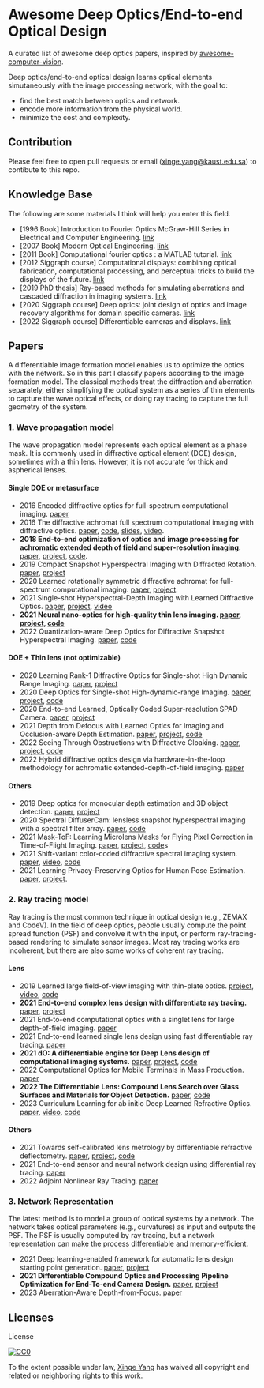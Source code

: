 # Awesome Deep Optics/End-to-end Optical Design

A curated list of awesome deep optics papers, inspired by [awesome-computer-vision](https://github.com/jbhuang0604/awesome-computer-vision).

Deep optics/end-to-end optical design learns optical elements simutaneously with the image processing network, with the goal to:

- find the best match between optics and network.
- encode more information from the physical world.
- minimize the cost and complexity.

## Contribution

Please feel free to open pull requests or email (xinge.yang@kaust.edu.sa) to contibute to this repo.

## Knowledge Base

The following are some materials I think will help you enter this field.

- [1996 Book] Introduction to Fourier Optics McGraw-Hill Series in Electrical and Computer Engineering. [link](https://books.google.com.sa/books/about/Introduction_to_Fourier_Optics.html?id=jMcsmwEACAAJ&redir_esc=y)
- [2007 Book] Modern Optical Engineering. [link](https://www.amazon.com/Modern-Optical-Engineering-4th-Ed/dp/0071476873)
- [2011 Book] Computational fourier optics : a MATLAB tutorial. [link](https://www.amazon.com/Computational-Fourier-Optics-MATLAB-Tutorial/dp/0819482048)
- [2012 Siggraph course] Computational displays: combining optical fabrication, computational processing, and perceptual tricks to build the displays of the future. [link](https://dl.acm.org/doi/abs/10.1145/2343483.2343487)
- [2019 PhD thesis] Ray-based methods for simulating aberrations and cascaded diffraction in imaging systems. [link](https://repository.tudelft.nl/islandora/object/uuid:1cc83547-4292-4420-b23f-036306eded0d?collection=research)
- [2020 Siggraph course] Deep optics: joint design of optics and image recovery algorithms for domain specific cameras. [link](https://dl.acm.org/doi/abs/10.1145/3388769.3407486)
- [2022 Siggraph course] Differentiable cameras and displays. [link](https://sites.google.com/princeton.edu/neural-optics/)

## Papers

A differentiable image formation model enables us to optimize the optics with the network. So in this part I classify papers according to the image formation model. The classical methods treat the diffraction and aberration separately, either simplifying the optical system as a series of thin elements to capture the wave optical effects, or doing ray tracing to capture the full geometry of the system.

### 1. Wave propagation model

The wave propagation model represents each optical element as a phase mask. It is commonly used in diffractive optical element (DOE) design, sometimes with a thin lens. However, it is not accurate for thick and aspherical lenses.

#### Single DOE or metasurface

- 2016 Encoded diffractive optics for full-spectrum computational imaging. [paper](https://www.nature.com/articles/srep33543.pdf)
- 2016 The diffractive achromat full spectrum computational imaging with diffractive optics. [paper](https://dl.acm.org/doi/pdf/10.1145/2897824.2925941), [code](https://github.com/vsitzmann/deepoptics), [slides](https://www.slideshare.net/StanfordComputationalImaging/endtoend-optimization-of-cameras-and-image-processing-siggraph-2018), [video](https://dl.acm.org/doi/10.1145/2897824.2925941).
- **2018 End-to-end optimization of optics and image processing for achromatic extended depth of field and super-resolution imaging.** [paper](https://dl.acm.org/doi/pdf/10.1145/3197517.3201333), [project](https://www.computationalimaging.org/publications/end-to-end-optimization-of-optics-and-image-processing-for-achromatic-extended-depth-of-field-and-super-resolution-imaging/), [code](https://github.com/vsitzmann/deepoptics).
- 2019 Compact Snapshot Hyperspectral Imaging with Diffracted Rotation. [paper](https://vccimaging.org/Publications/Jeon2019Hyperspectral/Jeon2019Hyperspectral.pdf), [project](https://vccimaging.org/Publications/Jeon2019Hyperspectral/)
- 2020 Learned rotationally symmetric diffractive achromat for full-spectrum computational imaging. [paper](https://opg.optica.org/optica/fulltext.cfm?uri=optica-7-10-1298&id=440114), [project](https://www.computationalimaging.org/publications/learned-rotationally-symmetric-diffractive-achromat/).
- 2021 Single-shot Hyperspectral-Depth Imaging with Learned Diffractive Optics. [paper](https://openaccess.thecvf.com/content/ICCV2021/papers/Baek_Single-Shot_Hyperspectral-Depth_Imaging_With_Learned_Diffractive_Optics_ICCV_2021_paper.pdf), [project](http://vclab.kaist.ac.kr/iccv2021/dataset.html), [video](https://www.youtube.com/watch?v=Q-9PnlkxnMs)
- **2021 Neural nano-optics for high-quality thin lens imaging. [paper](https://www.nature.com/articles/s41467-021-26443-0), [project](https://light.princeton.edu/publication/neural-nano-optics/), [code](https://github.com/Ethan-Tseng/Neural_Nano-Optics)**
- 2022 Quantization-aware Deep Optics for Diffractive Snapshot Hyperspectral Imaging. [paper](https://openaccess.thecvf.com/content/CVPR2022/papers/Li_Quantization-Aware_Deep_Optics_for_Diffractive_Snapshot_Hyperspectral_Imaging_CVPR_2022_paper.pdf), [code](https://github.com/lg-li/QuantizationAwareDeepOptics)

#### DOE + Thin lens (not optimizable)

- 2020 Learning Rank-1 Diffractive Optics for Single-shot High Dynamic Range Imaging. [paper](https://vccimaging.org/Publications/Sun2020LearningRank1HDR/Sun2020LearningRank1HDR_supp.pdf), [project](https://vccimaging.org/Publications/Sun2020LearningRank1HDR/)
- 2020 Deep Optics for Single-shot High-dynamic-range Imaging. [paper](https://openaccess.thecvf.com/content_CVPR_2020/papers/Metzler_Deep_Optics_for_Single-Shot_High-Dynamic-Range_Imaging_CVPR_2020_paper.pdf), [project](https://www.computationalimaging.org/publications/deep-optics-hdr/), [code](https://github.com/computational-imaging/DeepOpticsHDR)
- 2020 End-to-end Learned, Optically Coded Super-resolution SPAD Camera. [paper](https://vccimaging.org/Publications/Sun2019SingleShotSPAD/Sun2019SingleShotSPAD.pdf), [project](https://vccimaging.org/Publications/Sun2019SingleShotSPAD/)
- 2021 Depth from Defocus with Learned Optics for Imaging and Occlusion-aware Depth Estimation. [paper](http://www.computationalimaging.org/wp-content/uploads/2021/04/DeepDfD_ICCP2021.pdf), [project](https://www.computationalimaging.org/publications/deepopticsdfd/), [code](https://github.com/computational-imaging/DepthFromDefocusWithLearnedOptics)
- 2022 Seeing Through Obstructions with Diffractive Cloaking. [paper](https://light.princeton.edu/wp-content/uploads/2022/07/seeing_through_obstructions_main.pdf), [project](https://light.princeton.edu/publication/seeing-through-obstructions/), [code](https://github.com/princeton-computational-imaging/SeeThroughObstructions)
- 2022 Hybrid diffractive optics design via hardware-in-the-loop methodology for achromatic extended-depth-of-field imaging. [paper](https://opg.optica.org/oe/fulltext.cfm?uri=oe-30-18-32633&id=494463)

#### Others

- 2019 Deep optics for monocular depth estimation and 3D object detection. [paper](https://arxiv.org/abs/1904.08601), [project](http://www.computationalimaging.org/publications/deep-optics-depth/)
- 2020 Spectral DiffuserCam: lensless snapshot hyperspectral imaging with a spectral filter array. [paper](https://opg.optica.org/optica/fulltext.cfm?uri=optica-7-10-1298&id=440114), [code](https://github.com/Waller-Lab/SpectralDiffuserCam)
- 2021 Mask-ToF: Learning Microlens Masks for Flying Pixel Correction in Time-of-Flight Imaging. [paper](https://openaccess.thecvf.com/content/CVPR2021/papers/Chugunov_Mask-ToF_Learning_Microlens_Masks_for_Flying_Pixel_Correction_in_Time-of-Flight_CVPR_2021_paper.pdf), [project](https://light.princeton.edu/publication/mask-tof/), [code](https://github.com/princeton-computational-imaging/MaskToF)s
- 2021 Shift-variant color-coded diffractive spectral imaging system. [paper](https://opg.optica.org/optica/fulltext.cfm?uri=optica-8-11-1424&id=464500), [video](https://www.youtube.com/watch?v=KNu2ZPLnR50), [code](https://github.com/jorgebaccauis/Shift-Variant-System)
- 2021 Learning Privacy-Preserving Optics for Human Pose Estimation. [paper](https://carloshinojosa.me/files/ICCV2021/05401.pdf), [project](https://carloshinojosa.me/project/privacy-hpe/).

### 2. Ray tracing model

Ray tracing is the most common technique in optical design (e.g., ZEMAX and CodeV). In the field of deep optics, people usually compute the point spread function (PSF) and convolve it with the input, or perform ray-tracing-based rendering to simulate sensor images. Most ray tracing works are incoherent, but there are also some works of coherent ray tracing.

#### Lens
- 2019 Learned large field-of-view imaging with thin-plate optics. [project](https://vccimaging.org/Publications/Peng&Sun2019LearnLargeFOV/), [video](https://dl.acm.org/doi/10.1145/3355089.3356526), [code](https://github.com/qilinsun/LearnedLargeFOV)
- **2021 End-to-end complex lens design with differentiate ray tracing.** [paper](https://vccimaging.org/Publications/Sun2021DiffLens/Sun2021DiffLens.pdf), [project](https://vccimaging.org/Publications/Sun2021DiffLens/)
- 2021 End-to-end computational optics with a singlet lens for large depth-of-field imaging. [paper](https://opg.optica.org/DirectPDFAccess/D3ED35BC-DC94-4D40-B027C5426D406F5C_458026/oe-29-18-28530.pdf?da=1&id=458026&seq=0&mobile=no)
- 2021 End-to-end learned single lens design using fast differentiable ray tracing. [paper](https://opg.optica.org/view_article.cfm?gotourl=%2FDirectPDFAccess%2F8497A765%2DB6C0%2D466D%2DA8216C0290B780F2%5F462662%2Fol%2D46%2D21%2D5453%2Epdf%3Fda%3D1%26id%3D462662%26seq%3D0%26mobile%3Dno&org=King%20Abdullah%20University%20of%20Science%20and%20Technology%20)
- **2021 dO: A differentiable engine for Deep Lens design of computational imaging systems.** [paper](https://ieeexplore.ieee.org/stamp/stamp.jsp?arnumber=9919421), [project](https://vccimaging.org/Publications/Wang2022DiffOptics/), [code](https://github.com/vccimaging/DiffOptics)
- 2022 Computational Optics for Mobile Terminals in Mass Production. [paper](https://ieeexplore.ieee.org/stamp/stamp.jsp?tp=&arnumber=9864277)
- **2022 The Differentiable Lens: Compound Lens Search over Glass Surfaces and Materials for Object Detection.** [paper](https://arxiv.org/abs/2212.04441), [code](https://github.com/princeton-computational-imaging/joint-lens-design)
- 2023 Curriculum Learning for ab initio Deep Learned Refractive Optics. [paper](https://arxiv.org/abs/2302.01089), [video](https://youtu.be/32XuSyM-J-8), [code](https://github.com/singer-yang/DeepLens)

#### Others

- 2021 Towards self-calibrated lens metrology by differentiable refractive deflectometry. [paper](https://opg.optica.org/DirectPDFAccess/ABF929F2-AD54-4952-8C5AC5BCD94B086C_458455/oe-29-19-30284.pdf?da=1&id=458455&seq=0&mobile=no), [project](https://vccimaging.org/Publications/Wang2021DiffDeflectometry/), [code](https://github.com/vccimaging/DiffDeflectometry)
- 2021 End-to-end sensor and neural network design using differential ray tracing. [paper](https://opg.optica.org/oe/fulltext.cfm?uri=oe-29-21-34748&id=460339)
- 2022 Adjoint Nonlinear Ray Tracing. [paper](https://dl.acm.org/doi/pdf/10.1145/3528223.3530077)

### 3. Network Representation

The latest method is to model a group of optical systems by a network. The network takes optical parameters (e.g., curvatures) as input and outputs the PSF. The PSF is usually computed by ray tracing, but a network representation can make the process differentiable and memory-efficient.

- 2021 Deep learning-enabled framework for automatic lens design starting point generation. [paper](https://opg.optica.org/DirectPDFAccess/3CCFC208-3A65-4ABB-8B196EC9543FBAD5_446872/oe-29-3-3841.pdf?da=1&id=446872&seq=0&mobile=no), [project](https://lensnet.herokuapp.com/)
- **2021 Differentiable Compound Optics and Processing Pipeline Optimization for End-To-end Camera Design.** [paper](https://light.cs.princeton.edu/wp-content/uploads/2021/02/DeepCompoundOptics.pdf), [project](https://light.princeton.edu/publication/deep_compound_optics/)
- 2023 Aberration-Aware Depth-from-Focus. [paper](https://arxiv.org/abs/2303.04654)

## Licenses

License

[![CC0](http://i.creativecommons.org/p/zero/1.0/88x31.png)](http://creativecommons.org/publicdomain/zero/1.0/)

To the extent possible under law, [Xinge Yang](https://singer-yang.github.io/) has waived all copyright and related or neighboring rights to this work.

